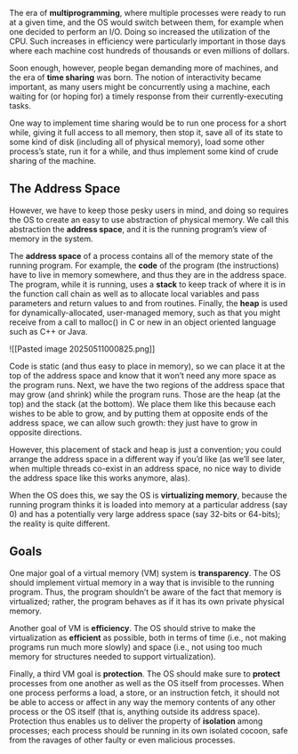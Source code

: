 The era of **multiprogramming**, where multiple processes were ready to run at a given time, and the OS would switch between them, for example when one decided to perform an I/O. Doing so increased the utilization of the CPU. Such increases in efficiency were particularly important in those days where each machine cost hundreds of thousands or even millions of dollars.

Soon enough, however, people began demanding more of machines, and the era of **time sharing** was born. The notion of interactivity became important, as many users might be concurrently using a machine, each waiting for (or hoping for) a timely response from their currently-executing tasks.

One way to implement time sharing would be to run one process for a short while, giving it full access to all memory, then stop it, save all of its state to some kind of disk (including all of physical memory), load some other process’s state, run it for a while, and thus implement some kind of crude sharing of the machine.

## **The Address Space**
However, we have to keep those pesky users in mind, and doing so requires the OS to create an easy to use abstraction of physical memory. We call this abstraction the **address space**, and it is the running program’s view of memory in the system.

The **address space** of a process contains all of the memory state of the running program. For example, the **code** of the program (the instructions) have to live in memory somewhere, and thus they are in the address space. The program, while it is running, uses a **stack** to keep track of where it is in the function call chain as well as to allocate local variables and pass parameters and return values to and from routines. Finally, the **heap** is used for dynamically-allocated, user-managed memory, such as that you might receive from a call to malloc() in C or new in an object oriented language such as C++ or Java. 

![[Pasted image 20250511000825.png]]

Code is static (and thus easy to place in memory), so we can place it at the top of the address space and know that it won’t need any more space as the program runs. Next, we have the two regions of the address space that may grow (and shrink) while the program runs. Those are the heap (at the top) and the stack (at the bottom). We place them like this because each wishes to
be able to grow, and by putting them at opposite ends of the address space, we can allow such growth: they just have to grow in opposite directions. 

However, this placement of stack and heap is just a convention; you could arrange the address space in a different way if you’d like (as we’ll see later, when multiple threads co-exist in an address space, no nice way to divide the address space like this works anymore, alas).

When the OS does this, we say the OS is **virtualizing memory**, because the running program thinks it is loaded into memory at a particular address (say 0) and has a potentially very large address space (say 32-bits or 64-bits); the reality is quite different.

## **Goals**
One major goal of a virtual memory (VM) system is **transparency**. The OS should implement virtual memory in a way that is invisible to the running program. Thus, the program shouldn’t be aware of the fact that memory is virtualized; rather, the program behaves as if it has its own private physical memory. 

Another goal of VM is **efficiency**. The OS should strive to make the virtualization as **efficient** as possible, both in terms of time (i.e., not making programs run much more slowly) and space (i.e., not using too much memory for structures needed to support virtualization).

Finally, a third VM goal is **protection**. The OS should make sure to **protect** processes from one another as well as the OS itself from processes. When one process performs a load, a store, or an instruction fetch, it should not be able to access or affect in any way the memory contents of any other process or the OS itself (that is, anything outside its address space). Protection thus enables us to deliver the property of **isolation** among processes; each process should be running in its own isolated cocoon, safe from the ravages of other faulty or even malicious processes.